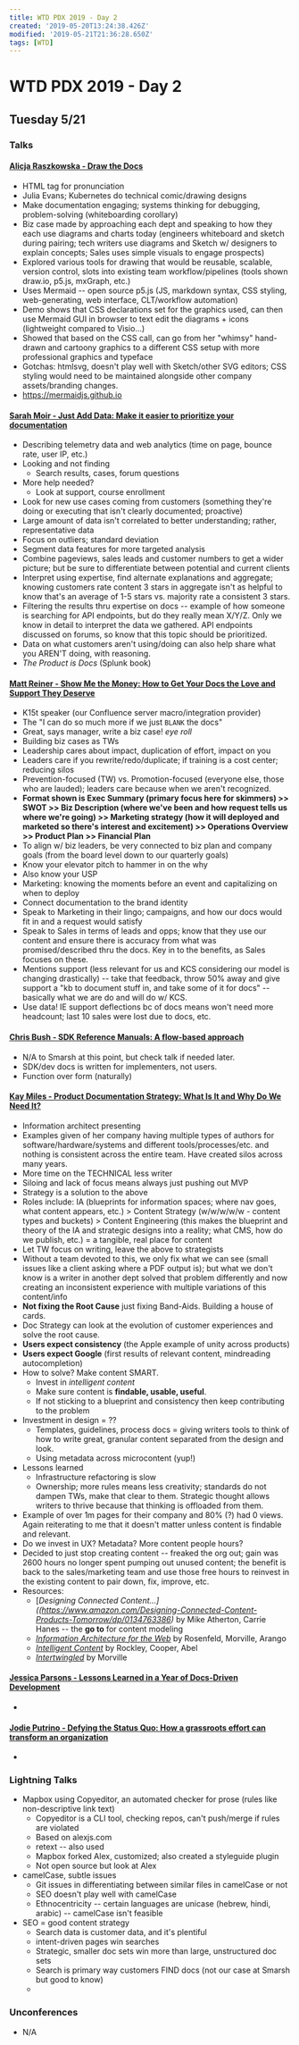 ```yaml
---
title: WTD PDX 2019 - Day 2
created: '2019-05-20T13:24:38.426Z'
modified: '2019-05-21T21:36:28.650Z'
tags: [WTD]
---
```


# WTD PDX 2019 - Day 2
## Tuesday 5/21

### Talks

#### [Alicja Raszkowska - Draw the Docs](https://www.writethedocs.org/conf/portland/2019/speakers/#speaker-portland-2019-alicja-raszkowska)
- HTML <ruby> tag for pronunciation
- Julia Evans; Kubernetes do technical comic/drawing designs
- Make documentation engaging; systems thinking for debugging, problem-solving (whiteboarding corollary)
- Biz case made by approaching each dept and speaking to how they each use diagrams and charts today (engineers whiteboard and sketch during pairing; tech writers use diagrams and Sketch w/ designers to explain concepts; Sales uses simple visuals to engage prospects)
- Explored various tools for drawing that would be reusable, scalable, version control, slots into existing team workflow/pipelines (tools shown draw.io, p5.js, mxGraph, etc.)
- Uses Mermaid -- open source p5.js (JS, markdown syntax, CSS styling, web-generating, web interface, CLT/workflow automation)
- Demo shows that CSS declarations set for the graphics used, can then use Mermaid GUI in browser to text edit the diagrams + icons (lightweight compared to Visio...)
- Showed that based on the CSS call, can go from her "whimsy" hand-drawn and cartoony graphics to a different CSS setup with more professional graphics and typeface
- Gotchas: htmlsvg, doesn't play well with Sketch/other SVG editors; CSS styling would need to be maintained alongside other company assets/branding changes. 
- https://mermaidjs.github.io

#### [Sarah Moir - Just Add Data: Make it easier to prioritize your documentation](https://www.writethedocs.org/conf/portland/2019/speakers/#speaker-portland-2019-sarah-moir)
- Describing telemetry data and web analytics (time on page, bounce rate, user IP, etc.)
- Looking and not finding
  - Search results, cases, forum questions
- More help needed?
  - Look at support, course enrollment
- Look for new use cases coming from customers (something they're doing or executing that isn't clearly documented; proactive)
- Large amount of data isn't correlated to better understanding; rather, representative data
- Focus on outliers; standard deviation
- Segment data features for more targeted analysis
- Combine pageviews, sales leads and customer numbers to get a wider picture; but be sure to differentiate between potential and current clients
- Interpret using expertise, find alternate explanations and aggregate; knowing customers rate content 3 stars in aggregate isn't as helpful to know that's an average of 1-5 stars vs. majority rate a consistent 3 stars.
- Filtering the results thru expertise on docs -- example of how someone is searching for API endpoints, but do they really mean X/Y/Z. Only we know in detail to interpret the data we gathered. API endpoints discussed on forums, so know that this topic should be prioritized.
- Data on what customers aren't using/doing can also help share what you AREN'T doing, with reasoning.
- _The Product is Docs_ (Splunk book)

#### [Matt Reiner - Show Me the Money: How to Get Your Docs the Love and Support They Deserve](https://www.writethedocs.org/conf/portland/2019/speakers/#speaker-portland-2019-matt-reiner)
- K15t speaker (our Confluence server macro/integration provider)
- The "I can do so much more if we just `BLANK` the docs"
- Great, says manager, write a biz case! *eye roll*
- Building biz cases as TWs
- Leadership cares about impact, duplication of effort, impact on you
- Leaders care if you rewrite/redo/duplicate; if training is a cost center; reducing silos
- Prevention-focused (TW) vs. Promotion-focused (everyone else, those who are lauded); leaders care because when we aren't recognized.
- **Format shown is Exec Summary (primary focus here for skimmers) >> SWOT >> Biz Description (where we've been and how request tells us where we're going) >> Marketing strategy (how it will deployed and marketed so there's interest and excitement) >> Operations Overview >> Product Plan >> Financial Plan**
- To align w/ biz leaders, be very connected to biz plan and company goals (from the board level down to our quarterly goals)
- Know your elevator pitch to hammer in on the why
- Also know your USP
- Marketing: knowing the moments before an event and capitalizing on when to deploy
- Connect documentation to the brand identity
- Speak to Marketing in their lingo; campaigns, and how our docs would fit in and a request would satisfy
- Speak to Sales in terms of leads and opps; know that they use our content and ensure there is accuracy from what was promised/described thru the docs. Key in to the benefits, as Sales focuses on these.
- Mentions support (less relevant for us and KCS considering our model is changing drastically) -- take that feedback, throw 50% away and give support a "kb to document stuff in, and take some of it for docs" -- basically what we are do and will do w/ KCS.
- Use data! IE support deflections bc of docs means won't need more headcount; last 10 sales were lost due to docs, etc.

#### [Chris Bush - SDK Reference Manuals: A flow-based approach](https://www.writethedocs.org/conf/portland/2019/speakers/#speaker-portland-2019-chris-bush)
- N/A to Smarsh at this point, but check talk if needed later.
- SDK/dev docs is written for implementers, not users.
- Function over form (naturally)

#### [Kay Miles - Product Documentation Strategy: What Is It and Why Do We Need It?](https://www.writethedocs.org/conf/portland/2019/speakers/#speaker-portland-2019-kay-miles)
- Information architect presenting
- Examples given of her company having multiple types of authors for software/hardware/systems and different tools/processes/etc. and nothing is consistent across the entire team. Have created silos across many years.
- More time on the TECHNICAL less writer
- Siloing and lack of focus means always just pushing out MVP
- Strategy is a solution to the above
- Roles include: IA (blueprints for information spaces; where nav goes, what content appears, etc.) > Content Strategy (w/w/w/w/w - content types and buckets) > Content Engineering (this makes the blueprint and theory of the IA and strategic designs into a reality; what CMS, how do we publish, etc.) = a tangible, real place for content
- Let TW focus on writing, leave the above to strategists
- Without a team devoted to this, we only fix what we can see (small issues like a client asking where a PDF output is); but what we don't know is a writer in another dept solved that problem differently and now creating an inconsistent experience with multiple variations of this content/info
- **Not fixing the Root Cause** just fixing Band-Aids. Building a house of cards.
- Doc Strategy can look at the evolution of customer experiences and solve the root cause.
- **Users expect consistency** (the Apple example of unity across products)
- **Users expect Google** (first results of relevant content, mindreading autocompletion)
- How to solve? Make content SMART.
  - Invest in *intelligent content*
  - Make sure content is **findable, usable, useful**.
  - If not sticking to a blueprint and consistency then keep contributing to the problem
- Investment in design = ??
  - Templates, guidelines, process docs = giving writers tools to think of how to write great, granular content separated from the design and look.
  - Using metadata across microcontent (yup!)
- Lessons learned
  - Infrastructure refactoring is slow
  - Ownership; more rules means less creativity; standards do not dampen TWs, make that clear to them. Strategic thought allows writers to thrive because that thinking is offloaded from them.
- Example of over 1m pages for their company and 80% (?) had 0 views. Again reiterating to me that it doesn't matter unless content is findable and relevant.
- Do we invest in UX? Metadata? More content people hours?
- Decided to just stop creating content -- freaked the org out; gain was 2600 hours no longer spent pumping out unused content; the benefit is back to the sales/marketing team and use those free hours to reinvest in the existing content to pair down, fix, improve, etc.
- Resources:
  - [_Designing Connected Content...]((https://www.amazon.com/Designing-Connected-Content-Products-Tomorrow/dp/0134763386)_ by Mike Atherton, Carrie Hanes -- the **go to** for content modeling
  - [_Information Architecture for the Web_](https://www.amazon.com/Information-Architecture-Beyond-Louis-Rosenfeld/dp/1491911689/ref=sr_1_1?crid=1KZQ8SCXA38SW&keywords=information+architecture+for+the+web+and+beyond&qid=1558474366&s=books&sprefix=information+architec%2Cstripbooks%2C208&sr=1-1) by Rosenfeld, Morville, Arango
  - [_Intelligent Content_](https://www.amazon.com/Intelligent-Content-Primer-Ann-Rockley/dp/193743446X/ref=sr_1_1?keywords=intelligent+content&qid=1558474539&s=books&sr=1-1-spell) by Rockley, Cooper, Abel
  - [_Intertwingled_](https://www.amazon.com/Intertwingled-Information-Everything-Peter-Morville/dp/0692225587/ref=sr_1_1?keywords=intertwingled&qid=1558474568&s=books&sr=1-1) by Morville

#### [Jessica Parsons - Lessons Learned in a Year of Docs-Driven Development](https://www.writethedocs.org/conf/portland/2019/speakers/#speaker-portland-2019-jessica-parsons)
-

#### [Jodie Putrino - Defying the Status Quo: How a grassroots effort can transform an organization](https://www.writethedocs.org/conf/portland/2019/speakers/#speaker-portland-2019-jodie-putrino)
- 

### Lightning Talks
- Mapbox using Copyeditor, an automated checker for prose (rules like non-descriptive link text)
  - Copyeditor is a CLI tool, checking repos, can't push/merge if rules are violated
  - Based on alexjs.com
  - retext -- also used
  - Mapbox forked Alex, customized; also created a styleguide plugin
  - Not open source but look at Alex
- camelCase, subtle issues
  - Git issues in differentiating between similar files in camelCase or not
  - SEO doesn't play well with camelCase
  - Ethnocentricity -- certain languages are unicase (hebrew, hindi, arabic) -- camelCase isn't feasible
- SEO = good content strategy
  - Search data is customer data, and it's plentiful
  - intent-driven pages win searches
  - Strategic, smaller doc sets win more than large, unstructured doc sets
  - Search is primary way customers FIND docs (not our case at Smarsh but good to know)
  - 

### Unconferences
- N/A


